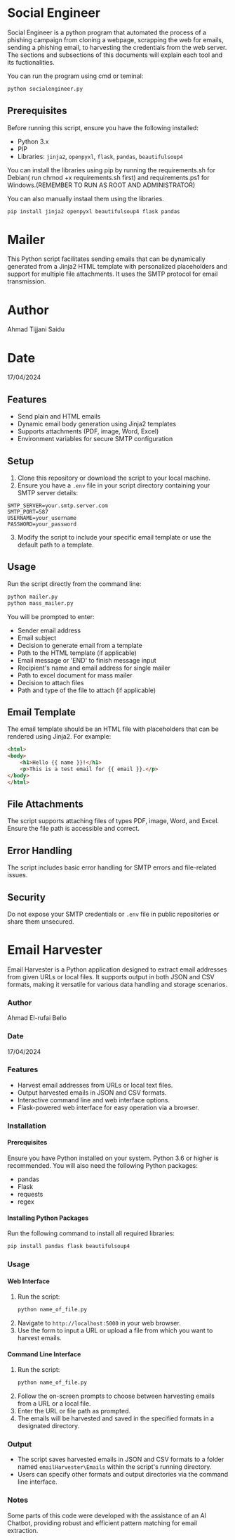 # Social Engineer
Social Engineer is a python program that automated the process of a phishing campaign from cloning a webpage, scrapping the web for emails, sending a phishing email, to harvesting the credentials from the web server. The sections and subsections of this documents will explain each tool and its fuctionalities.

You can run the program using cmd or teminal: 
```bash
python socialengineer.py
```


## Prerequisites

Before running this script, ensure you have the following installed:
- Python 3.x
- PIP
- Libraries: `jinja2`, `openpyxl`, `flask`, `pandas`, `beautifulsoup4`

You can install the libraries using pip by running the requirements.sh for Debian( run chmod +x requirements.sh first) 
and requirements.ps1 for Windows.(REMEMBER TO RUN AS ROOT AND ADMINISTRATOR)

You can also manually instaal them using the libraries.
```bash
pip install jinja2 openpyxl beautifulsoup4 flask pandas
```

# Mailer

This Python script facilitates sending emails that can be dynamically generated from a Jinja2 HTML template with personalized placeholders and support for multiple file attachments. It uses the SMTP protocol for email transmission.

# Author

Ahmad Tijjani Saidu

# Date

17/04/2024

## Features

- Send plain and HTML emails
- Dynamic email body generation using Jinja2 templates
- Supports attachments (PDF, image, Word, Excel)
- Environment variables for secure SMTP configuration

## Setup

1. Clone this repository or download the script to your local machine.
2. Ensure you have a `.env` file in your script directory containing your SMTP server details:

```
SMTP_SERVER=your.smtp.server.com
SMTP_PORT=587
USERNAME=your_username
PASSWORD=your_password
```

3. Modify the script to include your specific email template or use the default path to a template.

## Usage

Run the script directly from the command line:

```bash
python mailer.py
python mass_mailer.py
```

You will be prompted to enter:
- Sender email address
- Email subject
- Decision to generate email from a template
- Path to the HTML template (if applicable)
- Email message or 'END' to finish message input
- Recipient's name and email address for single mailer
- Path to excel document for mass mailer
- Decision to attach files
- Path and type of the file to attach (if applicable)

## Email Template

The email template should be an HTML file with placeholders that can be rendered using Jinja2. For example:

```html
<html>
<body>
    <h1>Hello {{ name }}!</h1>
    <p>This is a test email for {{ email }}.</p>
</body>
</html>
```

## File Attachments

The script supports attaching files of types PDF, image, Word, and Excel. Ensure the file path is accessible and correct.

## Error Handling

The script includes basic error handling for SMTP errors and file-related issues.

## Security

Do not expose your SMTP credentials or `.env` file in public repositories or share them unsecured.

# Email Harvester

Email Harvester is a Python application designed to extract email addresses from given URLs or local files. It supports output in both JSON and CSV formats, making it versatile for various data handling and storage scenarios.

### Author

Ahmad El-rufai Bello

### Date

17/04/2024

### Features

- Harvest email addresses from URLs or local text files.
- Output harvested emails in JSON and CSV formats.
- Interactive command line and web interface options.
- Flask-powered web interface for easy operation via a browser.

### Installation

#### Prerequisites

Ensure you have Python installed on your system. Python 3.6 or higher is recommended. You will also need the following Python packages:

- pandas
- Flask
- requests
- regex

#### Installing Python Packages

Run the following command to install all required libraries:

```bash
pip install pandas flask beautifulsoup4
```

### Usage

#### Web Interface

1. Run the script:
   ```bash
   python name_of_file.py
   ```
2. Navigate to `http://localhost:5000` in your web browser.
3. Use the form to input a URL or upload a file from which you want to harvest emails.

#### Command Line Interface

1. Run the script:
   ```bash
   python name_of_file.py
   ```
2. Follow the on-screen prompts to choose between harvesting emails from a URL or a local file.
3. Enter the URL or file path as prompted.
4. The emails will be harvested and saved in the specified formats in a designated directory.

### Output

- The script saves harvested emails in JSON and CSV formats to a folder named `emailHarvester\Emails` within the script's running directory.
- Users can specify other formats and output directories via the command line interface.

### Notes

Some parts of this code were developed with the assistance of an AI Chatbot, providing robust and efficient pattern matching for email extraction.
